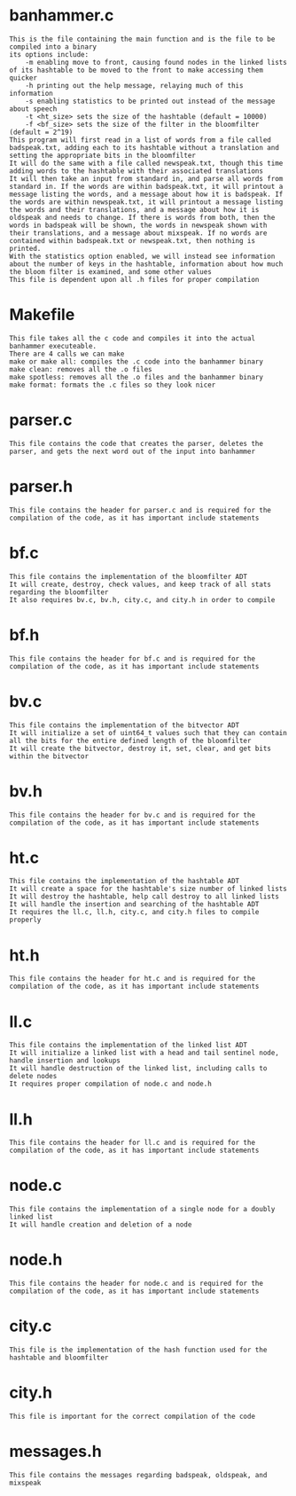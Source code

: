 # banhammer.c
    This is the file containing the main function and is the file to be compiled into a binary
    its options include:
        -m enabling move to front, causing found nodes in the linked lists of its hashtable to be moved to the front to make accessing them quicker
        -h printing out the help message, relaying much of this information
        -s enabling statistics to be printed out instead of the message about speech
        -t <ht_size> sets the size of the hashtable (default = 10000)
        -f <bf_size> sets the size of the filter in the bloomfilter (default = 2^19)
    This program will first read in a list of words from a file called badspeak.txt, adding each to its hashtable without a translation and setting the appropriate bits in the bloomfilter
    It will do the same with a file called newspeak.txt, though this time adding words to the hashtable with their associated translations
    It will then take an input from standard in, and parse all words from standard in. If the words are within badspeak.txt, it will printout a message listing the words, and a message about how it is badspeak. If the words are within newspeak.txt, it will printout a message listing the words and their translations, and a message about how it is oldspeak and needs to change. If there is words from both, then the words in badspeak will be shown, the words in newspeak shown with their translations, and a message about mixspeak. If no words are contained within badspeak.txt or newspeak.txt, then nothing is printed.
    With the statistics option enabled, we will instead see information about the number of keys in the hashtable, information about how much the bloom filter is examined, and some other values
    This file is dependent upon all .h files for proper compilation

# Makefile
    This file takes all the c code and compiles it into the actual banhammer executeable.
    There are 4 calls we can make
    make or make all: compiles the .c code into the banhammer binary
    make clean: removes all the .o files
    make spotless: removes all the .o files and the banhammer binary
    make format: formats the .c files so they look nicer

# parser.c
    This file contains the code that creates the parser, deletes the parser, and gets the next word out of the input into banhammer

# parser.h
    This file contains the header for parser.c and is required for the compilation of the code, as it has important include statements

# bf.c
    This file contains the implementation of the bloomfilter ADT
    It will create, destroy, check values, and keep track of all stats regarding the bloomfilter
    It also requires bv.c, bv.h, city.c, and city.h in order to compile

# bf.h
    This file contains the header for bf.c and is required for the compilation of the code, as it has important include statements

# bv.c
    This file contains the implementation of the bitvector ADT
    It will initialize a set of uint64_t values such that they can contain all the bits for the entire defined length of the bloomfilter
    It will create the bitvector, destroy it, set, clear, and get bits within the bitvector

# bv.h
    This file contains the header for bv.c and is required for the compilation of the code, as it has important include statements

# ht.c
    This file contains the implementation of the hashtable ADT
    It will create a space for the hashtable's size number of linked lists
    It will destroy the hashtable, help call destroy to all linked lists
    It will handle the insertion and searching of the hashtable ADT
    It requires the ll.c, ll.h, city.c, and city.h files to compile properly

# ht.h
    This file contains the header for ht.c and is required for the compilation of the code, as it has important include statements

# ll.c
    This file contains the implementation of the linked list ADT
    It will initialize a linked list with a head and tail sentinel node, handle insertion and lookups
    It will handle destruction of the linked list, including calls to delete nodes
    It requires proper compilation of node.c and node.h

# ll.h
    This file contains the header for ll.c and is required for the compilation of the code, as it has important include statements

# node.c
    This file contains the implementation of a single node for a doubly linked list
    It will handle creation and deletion of a node

# node.h
    This file contains the header for node.c and is required for the compilation of the code, as it has important include statements

# city.c
    This file is the implementation of the hash function used for the hashtable and bloomfilter

# city.h
    This file is important for the correct compilation of the code

# messages.h
    This file contains the messages regarding badspeak, oldspeak, and mixspeak
